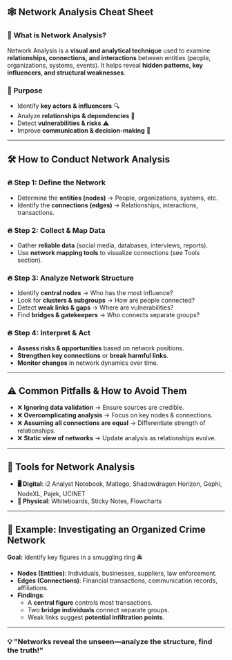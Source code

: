 ## 🕸️ **Network Analysis Cheat Sheet**  

### 📌 **What is Network Analysis?**  
Network Analysis is a **visual and analytical technique** used to examine **relationships, connections, and interactions** between entities (people, organizations, systems, events). It helps reveal **hidden patterns, key influencers, and structural weaknesses**.  

### 🎯 **Purpose**  
- Identify **key actors & influencers** 🔍  
- Analyze **relationships & dependencies** 🔗  
- Detect **vulnerabilities & risks** ⚠️  
- Improve **communication & decision-making** 📢  

---

## 🛠 **How to Conduct Network Analysis**  
### 🔥 **Step 1: Define the Network**  
- Determine the **entities (nodes)** → People, organizations, systems, etc.  
- Identify the **connections (edges)** → Relationships, interactions, transactions.  

### 🔥 **Step 2: Collect & Map Data**  
- Gather **reliable data** (social media, databases, interviews, reports).  
- Use **network mapping tools** to visualize connections (see Tools section).  

### 🔥 **Step 3: Analyze Network Structure**  
- Identify **central nodes** → Who has the most influence?  
- Look for **clusters & subgroups** → How are people connected?  
- Detect **weak links & gaps** → Where are vulnerabilities?  
- Find **bridges & gatekeepers** → Who connects separate groups?  

### 🔥 **Step 4: Interpret & Act**  
- **Assess risks & opportunities** based on network positions.  
- **Strengthen key connections** or **break harmful links**.  
- **Monitor changes** in network dynamics over time.  

---

## ⚠️ **Common Pitfalls & How to Avoid Them**  
- ❌ **Ignoring data validation** → Ensure sources are credible.  
- ❌ **Overcomplicating analysis** → Focus on key nodes & connections.  
- ❌ **Assuming all connections are equal** → Differentiate strength of relationships.  
- ❌ **Static view of networks** → Update analysis as relationships evolve.  

---

## 🔧 **Tools for Network Analysis**  
- **🖥️ Digital**: i2 Analyst Notebook, Maltego, Shadowdragon Horizon, Gephi, NodeXL, Pajek, UCINET  
- **📌 Physical**: Whiteboards, Sticky Notes, Flowcharts  

---

## 🚀 **Example: Investigating an Organized Crime Network**  
**Goal:** Identify key figures in a smuggling ring 🚔  

- **Nodes (Entities)**: Individuals, businesses, suppliers, law enforcement.  
- **Edges (Connections)**: Financial transactions, communication records, affiliations.  
- **Findings**:  
  - A **central figure** controls most transactions.  
  - Two **bridge individuals** connect separate groups.  
  - Weak links suggest **potential infiltration points**.  

---

### **💡 "Networks reveal the unseen—analyze the structure, find the truth!"**  
